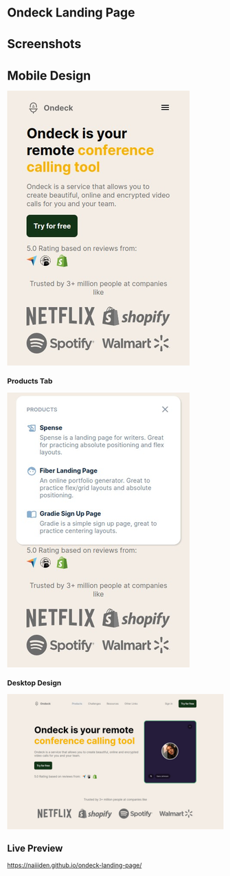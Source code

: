 # Ondeck Landing Page
# Screenshots
# Mobile Design
![mobile](/Design/mobile.png)
### Products Tab
![products](/Design/products.png)
### Desktop Design
![desktop](/Design/desktop.png)

## Live Preview
https://naiiiden.github.io/ondeck-landing-page/